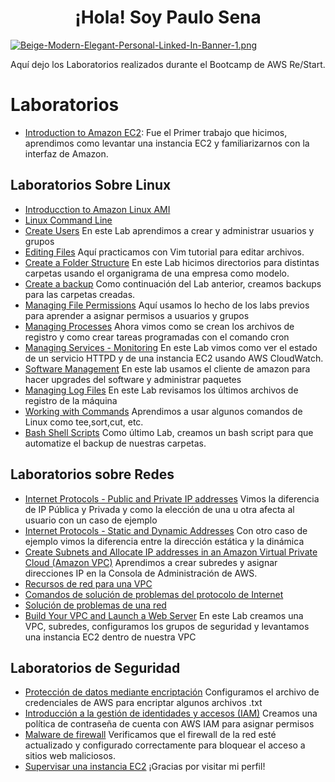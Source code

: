 <div style="text-align:center;">

# ¡Hola! Soy Paulo Sena

</div>

[![Beige-Modern-Elegant-Personal-Linked-In-Banner-1.png](https://i.postimg.cc/CM2b81cp/Beige-Modern-Elegant-Personal-Linked-In-Banner-1.png)](https://postimg.cc/nMvsbH83)

Aquí dejo los Laboratorios realizados durante el Bootcamp de AWS Re/Start.
# Laboratorios

- [Introduction to Amazon EC2](https://docs.google.com/document/d/1WbCMHjA2rEuDM2GPm6EykRjCeTnFTjJ2QzDuxxY_rRk/edit?usp=drive_link): Fue el Primer trabajo que hicimos, aprendimos como levantar una instancia EC2 y familiarizarnos con la interfaz de Amazon.

 ## Laboratorios Sobre Linux
- [Introducction to Amazon Linux AMI](https://drive.google.com/file/d/1Csra_cG70P0MNMDnJrkBj_fwfZHzzMZs/view?usp=sharing)
- [Linux Command Line](https://drive.google.com/file/d/1kOWTF4Qe1wBidhmoFzDU6z3P8RIPAGp3/view?usp=sharing)
- [Create Users](https://docs.google.com/document/d/1ztYEKGyLwZ1rRaEt6oYaKP5b-QMBoWTU/edit?usp=sharing&ouid=105503689924360951210&rtpof=true&sd=true) En este Lab aprendimos a crear y administrar usuarios y grupos
- [Editing Files](https://docs.google.com/document/d/194CBMbfKO4_yjdQDlAx_H0_7W3ao7JVa/edit?usp=sharing&ouid=105503689924360951210&rtpof=true&sd=true) Aquí practicamos con Vim tutorial para editar archivos.
- [Create a Folder Structure](https://docs.google.com/document/d/1e4JE0mTs7pIMSeOiNFxJci9lFR6DRKKT/edit?usp=sharing&ouid=105503689924360951210&rtpof=true&sd=true) En este Lab hicimos directorios para distintas carpetas usando el organigrama de una empresa como modelo.
- [Create a backup](https://docs.google.com/document/d/1iSvModtCIhxTK_q2XIfkGLxMP25ekdv5/edit?usp=sharing&ouid=105503689924360951210&rtpof=true&sd=true) Como continuación del Lab anterior, creamos backups para las carpetas creadas.
- [Managing File Permissions](https://docs.google.com/document/d/1ThQYoGF6UPqKC0Kqfztg5w4ln5DVv27fY77Cf3QOkYQ/edit?usp=sharing) Aquí usamos lo hecho de los labs previos para aprender a asignar permisos a usuarios y grupos
- [Managing Processes](https://docs.google.com/document/d/1nKTE3LYHXEH__wQtbXdKs4jPj45AdzlO/edit?usp=sharing&ouid=105503689924360951210&rtpof=true&sd=true) Ahora vimos como se crean los archivos de registro y como crear tareas programadas con el comando cron
- [Managing Services - Monitoring](https://docs.google.com/document/d/1FleDweNMRFcikyx7KugizBbhE3zQIelx/edit?usp=sharing&ouid=105503689924360951210&rtpof=true&sd=true) En este Lab vimos como ver el estado de un servicio HTTPD y de una instancia EC2 usando AWS CloudWatch.
- [Software Management](https://docs.google.com/document/d/1zhzcgaMq7ulprLs0KtFtZGhfRMkil4zz/edit?usp=sharing&ouid=105503689924360951210&rtpof=true&sd=true) En este lab usamos el cliente de amazon para hacer upgrades del software y administrar paquetes
- [Managing Log Files](https://docs.google.com/document/d/1BKubPE4WHeml6ab9CPWmlCZHJTpbo-g7/edit?usp=sharing&ouid=105503689924360951210&rtpof=true&sd=true) En este Lab revisamos los últimos archivos de registro de la máquina
- [Working with Commands](https://docs.google.com/document/d/14qKcS_nItRMzX1DXnHJLAmDQrSIjrJXF/edit?usp=sharing&ouid=105503689924360951210&rtpof=true&sd=true) Aprendimos a usar algunos comandos de Linux como tee,sort,cut, etc.
- [Bash Shell Scripts](https://docs.google.com/document/d/1SBnvAENJ9xWMAtvbz4y2p0SlLNwerftN/edit?usp=sharing&ouid=105503689924360951210&rtpof=true&sd=true) Como último Lab, creamos un bash script para que automatize el backup de nuestras carpetas.

 ## Laboratorios sobre Redes
- [Internet Protocols - Public and Private IP addresses](https://drive.google.com/file/d/10bezcdzLisOJ4eRtKDyoZzrmV-NMUCf0/view?usp=sharing) Vimos la diferencia de IP Pública y Privada y como la elección de una u otra afecta al usuario con un caso de ejemplo
- [Internet Protocols - Static and Dynamic Addresses](https://drive.google.com/file/d/1Tiuxw78qsQwx1x8KVbuRP25CQMUN-qCk/view?usp=sharing) Con otro caso de ejemplo vimos la diferencia entre la dirección estática y la dinámica
- [Create Subnets and Allocate IP addresses in an Amazon Virtual Private Cloud (Amazon VPC)](https://docs.google.com/document/d/1Klr00skkCvoALcRE9wVLIHnaQP_VcgbN/edit?usp=sharing&ouid=105503689924360951210&rtpof=true&sd=true) Aprendimos a crear subredes y asignar direcciones IP en la Consola de Administración de AWS.
- [Recursos de red para una VPC](https://drive.google.com/file/d/1G4p46B2JDNb7-0yweui09g7rMTiNGpqi/view?usp=sharing)
- [Comandos de solución de problemas del protocolo de Internet](https://drive.google.com/file/d/1BBUtvhMyQk5dcQDFakNiKQX9Q28LtUL7/view?usp=sharing)
- [Solución de problemas de una red](https://drive.google.com/file/d/1-HBtYjmh6xsuLp1t7pvfTeZYVTOlxfns/view?usp=sharing)
- [Build Your VPC and Launch a Web Server](https://drive.google.com/file/d/1nLICkj2nOWlvYfRtrQTW1_eE17NbtfSZ/view?usp=sharing) En este Lab creamos una VPC, subredes, configuramos los grupos de seguridad y levantamos una instancia EC2 dentro de nuestra VPC

## Laboratorios de Seguridad
- [Protección de datos mediante encriptación](https://drive.google.com/file/d/1BD252gcMD-SOQdVxu8tDIy2z3rcffF_b/view?usp=sharing) Configuramos el archivo de credenciales de AWS para encriptar algunos archivos .txt
- [Introducción a la gestión de identidades y accesos (IAM)](https://drive.google.com/file/d/1bkU1YueuOG5p4I4SPh7D5SppaghdLTaN/view?usp=sharing) Creamos una política de contraseña de cuenta con AWS IAM para asignar permisos
- [Malware de firewall](https://drive.google.com/file/d/1_l_tiH1kQl3l6HhYsXOwK24nF4tUOlhh/view?usp=sharing) Verificamos que el firewall de la red esté actualizado y configurado correctamente para bloquear el acceso a sitios web maliciosos.
- [Supervisar una instancia EC2](https://drive.google.com/file/d/1TTR4_3MuD5bytioAKM7gYrA_At0Bb1Av/view?usp=sharing) 
¡Gracias por visitar mi perfil!

